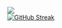 ![](https://komarev.com/ghpvc/?username=mightymonarch1438)<br>
[![GitHub Streak](https://streak-stats.demolab.com?user=mightymonarch1438&theme=whatsapp-dark2&hide_border=true)](https://git.io/streak-stats)<br>
